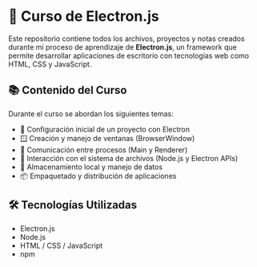 # 🚀 Curso de Electron.js

Este repositorio contiene todos los archivos, proyectos y notas creados durante mi proceso de aprendizaje de **Electron.js**, un framework que permite desarrollar aplicaciones de escritorio con tecnologías web como HTML, CSS y JavaScript.

## 📚 Contenido del Curso

Durante el curso se abordan los siguientes temas:

- 🔧 Configuración inicial de un proyecto con Electron
- 🪟 Creación y manejo de ventanas (BrowserWindow)
- 🔄 Comunicación entre procesos (Main y Renderer)
- 📁 Interacción con el sistema de archivos (Node.js y Electron APIs)
- 💾 Almacenamiento local y manejo de datos
- 📦 Empaquetado y distribución de aplicaciones

## 🛠️ Tecnologías Utilizadas

- Electron.js
- Node.js
- HTML / CSS / JavaScript
- npm
